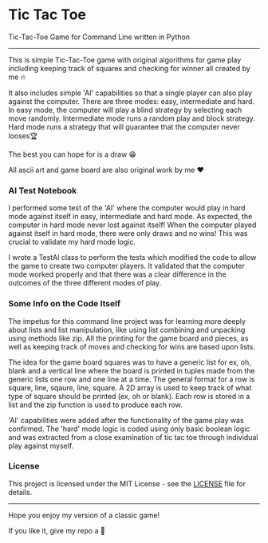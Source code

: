 # Tic Tac Toe
Tic-Tac-Toe Game for Command Line written in Python
***
This is simple Tic-Tac-Toe game with original algorithms for game play including keeping track of squares and checking for winner all created by me 🔥

It also includes simple 'AI' capabilities so that a single player can also play against the computer. There are three modes: easy, intermediate and hard. In easy mode, the computer will play a blind strategy by selecting each move randomly. Intermediate mode runs a random play and block strategy. Hard mode runs a strategy that will guarantee that the computer never looses🏆  

The best you can hope for is a draw 😁

All ascii art and game board are also original work by me ❤️

### AI Test Notebook

I performed some test of the 'AI' where the computer would play in hard mode against itself in easy, intermediate and hard mode. As expected, the computer in hard mode never lost against itself! When the computer played against itself in hard mode, there were only draws and no wins! This was crucial to validate my hard mode logic.

I wrote a TestAI class to perform the tests which modified the code to allow the game to create two computer players. It validated that the computer mode worked properly and that there was a clear difference in the outcomes of the three different modes of play.

### Some Info on the Code Itself

The impetus for this command line project was for learning more deeply about lists and list manipulation, like using list combining and unpacking using methods like zip. All the printing for the game board and pieces, as well as keeping track of moves and checking for wins are based upon lists.

The idea for the game board squares was to have a generic list for ex, oh, blank and  a vertical line where the board is printed in tuples made from 
the generic lists one row and one line at a time. The general format for a row is square, line, sqaure, line, square. A 2D array is used to keep track 
of what type of square should be printed (ex, oh or blank). Each row is stored in a list and the zip function is used to produce each row. 

'AI' capabilities were added after the functionality of the game play was confirmed. The 'hard' mode logic is coded using only basic boolean logic and was extracted from a close examination of tic tac toe through individual play against myself.

### License

This project is licensed under the MIT License - see the [LICENSE](./LICENSE) file for details.

***

Hope you enjoy my version of a classic game!

If you like it, give my repo a 🌟
